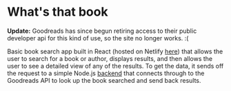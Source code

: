 # What's that book

**Update:** Goodreads has since begun retiring access to their public developer api for this kind of use, so the site no longer works. :(

Basic book search app built in React (hosted on Netlify [here](https://whats-that-book.netlify.app)) that allows the user to search for a book or author, displays results, and then allows the user to see a detailed view of any of the results. To get the data, it sends off the request to a simple Node.js [backend](https://github.com/katshaze/whats-that-book-server) that connects through to the Goodreads API to look up the book searched and send back results.

